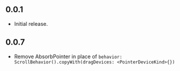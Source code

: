 ## 0.0.1

* Initial release.

## 0.0.7

* Remove AbsorbPointer in place of `behavior: ScrollBehavior().copyWith(dragDevices: <PointerDeviceKind>{})`
